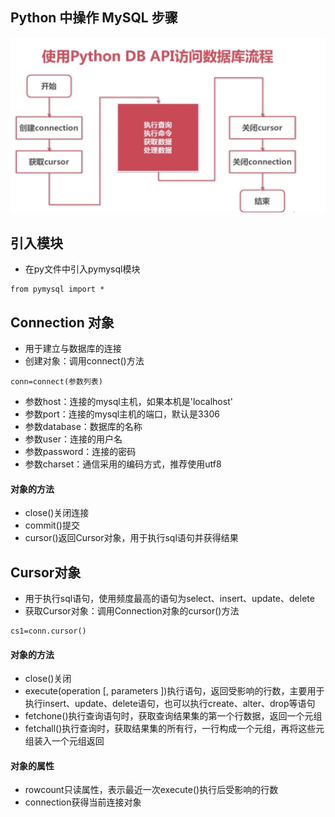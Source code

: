 ## Python 中操作 MySQL 步骤

![img](../Images/WechatIMG9052.jpeg)

## 引入模块

- 在py文件中引入pymysql模块

```
from pymysql import *
```

## Connection 对象

- 用于建立与数据库的连接
- 创建对象：调用connect()方法

```
conn=connect(参数列表)
```

- 参数host：连接的mysql主机，如果本机是'localhost'
- 参数port：连接的mysql主机的端口，默认是3306
- 参数database：数据库的名称
- 参数user：连接的用户名
- 参数password：连接的密码
- 参数charset：通信采用的编码方式，推荐使用utf8

#### 对象的方法

- close()关闭连接
- commit()提交
- cursor()返回Cursor对象，用于执行sql语句并获得结果

## Cursor对象

- 用于执行sql语句，使用频度最高的语句为select、insert、update、delete
- 获取Cursor对象：调用Connection对象的cursor()方法

```
cs1=conn.cursor()
```

#### 对象的方法

- close()关闭
- execute(operation [, parameters ])执行语句，返回受影响的行数，主要用于执行insert、update、delete语句，也可以执行create、alter、drop等语句
- fetchone()执行查询语句时，获取查询结果集的第一个行数据，返回一个元组
- fetchall()执行查询时，获取结果集的所有行，一行构成一个元组，再将这些元组装入一个元组返回

#### 对象的属性

- rowcount只读属性，表示最近一次execute()执行后受影响的行数
- connection获得当前连接对象